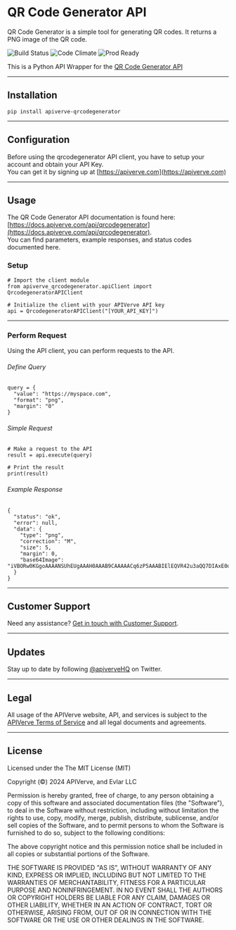 QR Code Generator API
============

QR Code Generator is a simple tool for generating QR codes. It returns a PNG image of the QR code.

![Build Status](https://img.shields.io/badge/build-passing-green)
![Code Climate](https://img.shields.io/badge/maintainability-B-purple)
![Prod Ready](https://img.shields.io/badge/production-ready-blue)

This is a Python API Wrapper for the [QR Code Generator API](https://apiverve.com/marketplace/api/qrcodegenerator)

---

## Installation
	pip install apiverve-qrcodegenerator

---

## Configuration

Before using the qrcodegenerator API client, you have to setup your account and obtain your API Key.  
You can get it by signing up at [https://apiverve.com](https://apiverve.com)

---

## Usage

The QR Code Generator API documentation is found here: [https://docs.apiverve.com/api/qrcodegenerator](https://docs.apiverve.com/api/qrcodegenerator).  
You can find parameters, example responses, and status codes documented here.

### Setup

```
# Import the client module
from apiverve_qrcodegenerator.apiClient import QrcodegeneratorAPIClient

# Initialize the client with your APIVerve API key
api = QrcodegeneratorAPIClient("[YOUR_API_KEY]")
```

---


### Perform Request
Using the API client, you can perform requests to the API.

###### Define Query

```
query = {  "value": "https://myspace.com",  "format": "png",  "margin": "0"}
```

###### Simple Request

```
# Make a request to the API
result = api.execute(query)

# Print the result
print(result)
```

###### Example Response

```
{
  "status": "ok",
  "error": null,
  "data": {
    "type": "png",
    "correction": "M",
    "size": 5,
    "margin": 0,
    "base64Image": "iVBORw0KGgoAAAANSUhEUgAAAH0AAAB9CAAAAACq6zP5AAABIElEQVR42u3aQQ7DIAxE0dz/0nQdJMyMSTfMZ9WKkkelJNiG59m38W5Tx/STqeO8od+qj1Vb9tZIPXYehh6s11dQ73RhgujoB3r92kRH/6++NNHRS11dxoWvn0cX6BfqQq7R/PRRJoV+lz7EVo9QM5h5GHqm7geKjRy5vh56nK4GgNYU5F70dF3NgtVqobLwo2fq6t6HGmT6+yvo8brwHPgJ9WaC6Jm6WnYREhU/8UYP1YVKspBQC5sn63+Mnqn7e7rLEdb00ZN1P2S0NjvWyTh6nO7XqK364ubGR8/UjzfNjt+Y6KG6evZADS2tCaIn69Y5K/9JapTJ0dGN0wVqHICO3jtT2nwto6Pv13dht1itFqKjOytzM8n56EQr+i36D9bq7I+6Id+AAAAAAElFTkSuQmCC"
  }
}
```

---

## Customer Support

Need any assistance? [Get in touch with Customer Support](https://apiverve.com/contact).

---

## Updates
Stay up to date by following [@apiverveHQ](https://twitter.com/apiverveHQ) on Twitter.

---

## Legal

All usage of the APIVerve website, API, and services is subject to the [APIVerve Terms of Service](https://apiverve.com/terms) and all legal documents and agreements.

---

## License
Licensed under the The MIT License (MIT)

Copyright (&copy;) 2024 APIVerve, and Evlar LLC

Permission is hereby granted, free of charge, to any person obtaining a copy of this software and associated documentation files (the "Software"), to deal in the Software without restriction, including without limitation the rights to use, copy, modify, merge, publish, distribute, sublicense, and/or sell copies of the Software, and to permit persons to whom the Software is furnished to do so, subject to the following conditions:

The above copyright notice and this permission notice shall be included in all copies or substantial portions of the Software.

THE SOFTWARE IS PROVIDED "AS IS", WITHOUT WARRANTY OF ANY KIND, EXPRESS OR IMPLIED, INCLUDING BUT NOT LIMITED TO THE WARRANTIES OF MERCHANTABILITY, FITNESS FOR A PARTICULAR PURPOSE AND NONINFRINGEMENT. IN NO EVENT SHALL THE AUTHORS OR COPYRIGHT HOLDERS BE LIABLE FOR ANY CLAIM, DAMAGES OR OTHER LIABILITY, WHETHER IN AN ACTION OF CONTRACT, TORT OR OTHERWISE, ARISING FROM, OUT OF OR IN CONNECTION WITH THE SOFTWARE OR THE USE OR OTHER DEALINGS IN THE SOFTWARE.